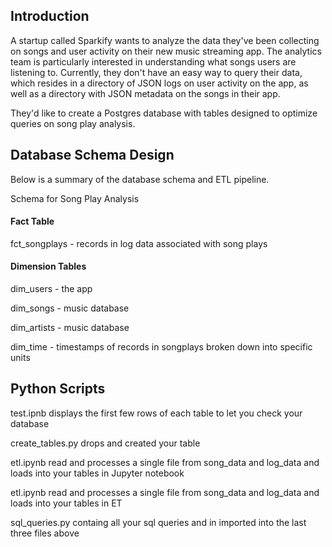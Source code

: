 ## Introduction
A startup called Sparkify wants to analyze the data they've been collecting on songs and user activity on their new music streaming app. The analytics team is particularly interested in understanding what songs users are listening to. Currently, they don't have an easy way to query their data, which resides in a directory of JSON logs on user activity on the app, as well as a directory with JSON metadata on the songs in their app.

They'd like to create a Postgres database with tables designed to optimize queries on song play analysis.

## Database Schema Design

Below is a summary of the database schema and ETL pipeline.

Schema for Song Play Analysis

#### Fact Table

fct_songplays - records in log data associated with song plays

#### Dimension Tables

dim_users - the app

dim_songs - music database

dim_artists - music database

dim_time - timestamps of records in songplays broken down into specific units

## Python Scripts


test.ipnb displays the first few rows of each table to let you check your database

create_tables.py drops and created your table

etl.ipynb read and processes a single file from song_data and log_data and loads into your tables in Jupyter notebook

etl.ipynb read and processes a single file from song_data and log_data and loads into your tables in ET

sql_queries.py containg all your sql queries and in imported into the last three files above


